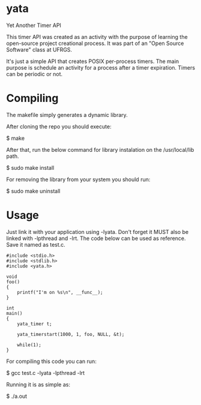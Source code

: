 # yata
Yet Another Timer API

This timer API was created as an activity with the purpose of learning the open-source project creational process. It was part of an "Open Source Software" class at UFRGS.

It's just a simple API that creates POSIX per-process timers. The main purpose is schedule an activity for a process after a timer expiration. Timers can be periodic or not.

# Compiling

The makefile simply generates a dynamic library.

After cloning the repo you should execute:

$ make

After that, run the below command for library instalation on the /usr/local/lib path.

$ sudo make install

For removing the library from your system you should run:

$ sudo make uninstall

# Usage

Just link it with your application using -lyata. Don't forget it MUST also be linked with -lpthread and -lrt. The code below can be used as reference. Save it named as test.c.

```
#include <stdio.h>
#include <stdlib.h>
#include <yata.h>

void
foo()
{
	printf("I'm on %s\n", __func__);
}

int
main()
{
	yata_timer t;

	yata_timerstart(1000, 1, foo, NULL, &t);

	while(1);
}
```
For compiling this code you can run:

$ gcc test.c -lyata -lpthread -lrt

Running it is as simple as:

$ ./a.out

